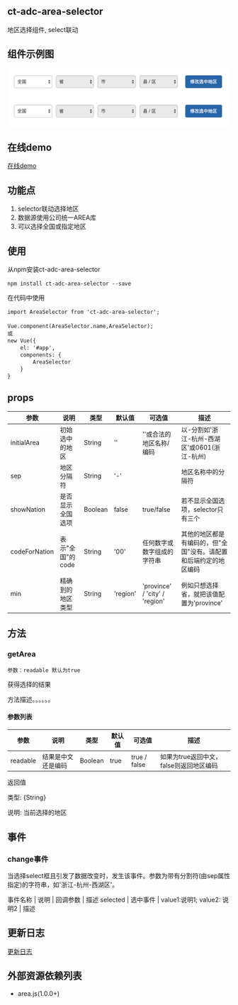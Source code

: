 ## ct-adc-area-selector

地区选择组件, select联动

## 组件示例图

![img](https://github.com/ct-adc/adc-area-selector/blob/dev/area-selector.png)

## 在线demo

[在线demo](https://codepen.io/rubyisapm/pen/YVdgdY)

## 功能点

1. selector联动选择地区
2. 数据源使用公司统一AREA库
3. 可以选择全国或指定地区

## 使用

从npm安装ct-adc-area-selector

```
npm install ct-adc-area-selector --save
```
在代码中使用

```
import AreaSelector from 'ct-adc-area-selector';

Vue.component(AreaSelector.name,AreaSelector);
或
new Vue({
    el: '#app',
    components: {
        AreaSelector
    }
}
```

## props

参数 | 说明 | 类型 | 默认值 | 可选值 | 描述 |
--- | --- | --- | --- | ---- | ---
initialArea | 初始选中的地区 | String | '' | ''或合法的地区名称/编码 | 以-分割如'浙江-杭州-西湖区'或0601(浙江-杭州)
sep | 地区分隔符 | String | '-' |  | 地区名称中的分隔符 
showNation | 是否显示全国选项 | Boolean | false | true/false | 若不显示全国选项，selector只有三个
codeForNation | 表示"全国"的code | String | '00' | 任何数字或数字组成的字符串 | 其他的地区都是有编码的，但"全国"没有。请配置和后端约定的地区编码
min | 精确到的地区类型 | String | 'region' | 'province' / 'city' / 'region' | 例如只想选择省，就把该值配置为'province'

## 方法

### getArea
    
    参数：readable 默认为true
    
获得选择的结果

方法描述。。。。。。

#### 参数列表

参数 | 说明 | 类型 | 默认值 | 可选值 | 描述 |
--- | --- | --- | --- | ---- | ----
readable | 结果是中文还是编码 | Boolean | true | true / false | 如果为true返回中文，false则返回地区编码

返回值

类型: {String}

说明: 当前选择的地区

## 事件

### change事件
    
当选择select框且引发了数据改变时，发生该事件。参数为带有分割符(由sep属性指定)的字符串，如'浙江-杭州-西湖区'。

事件名称 | 说明 | 回调参数 | 描述
selected | 选中事件 | value1:说明1; value2: 说明2 | 描述

## 更新日志

[更新日志](https://github.com/ct-adc/adc-area-selector/blob/dev/changeLog.md)

## 外部资源依赖列表

- area.js(1.0.0+)